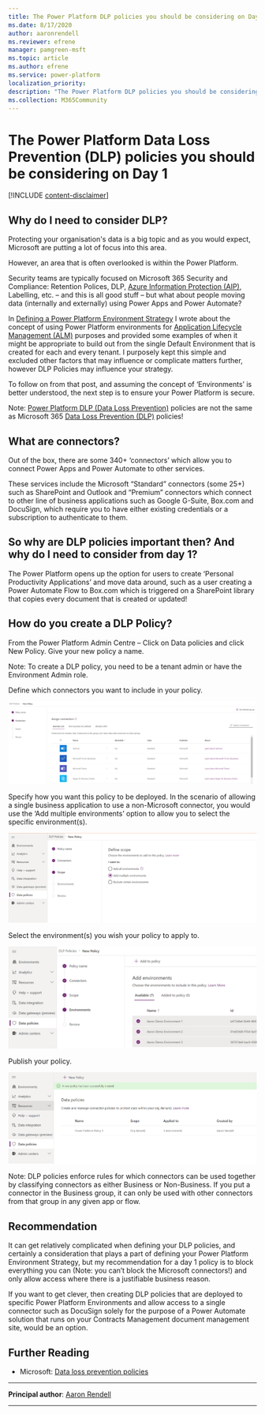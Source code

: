 ```yaml
---
title: The Power Platform DLP policies you should be considering on Day 1
ms.date: 8/17/2020
author: aaronrendell
ms.reviewer: efrene
manager: pamgreen-msft
ms.topic: article
ms.author: efrene
ms.service: power-platform
localization_priority: 
description: "The Power Platform DLP policies you should be considering on Day 1"
ms.collection: M365Community
---
```


# The Power Platform Data Loss Prevention (DLP) policies you should be considering on Day 1

[!INCLUDE [content-disclaimer](includes/content-disclaimer.md)]

## Why do I need to consider DLP?

Protecting your organisation's data is a big topic and as you would expect, Microsoft are putting a lot of focus into this area.

However, an area that is often overlooked is within the Power Platform.

Security teams are typically focused on Microsoft 365 Security and Compliance: Retention Polices, DLP, [Azure Information Protection (AIP)](glossary.md#azure-information-protection-aip), Labelling, etc. – and this is all good stuff – but what about people moving data (internally and externally) using Power Apps and Power Automate?

In [Defining a Power Platform Environment Strategy](defining-a-power-platform-environment-strategy.md) I wrote about the concept of using Power Platform environments for [Application Lifecycle Management (ALM)](glossary.md#application-lifecycle-management-alm) purposes and provided some examples of when it might be appropriate to build out from the single Default Environment that is created for each and every tenant. I purposely kept this simple and excluded other factors that may influence or complicate matters further, however DLP Policies may influence your strategy.

To follow on from that post, and assuming the concept of ‘Environments’ is better understood, the next step is to ensure your Power Platform is secure.

Note: [Power Platform DLP (Data Loss Prevention)](glossary.md#power-platform-data-loss-prevention) policies are not the same as Microsoft 365 [Data Loss Prevention (DLP)](glossary.md#data-loss-prevention-dlp) policies!

## What are connectors?

Out of the box, there are some 340+ ‘connectors’ which allow you to connect Power Apps and Power Automate to other services.

These services include the Microsoft “Standard” connectors (some 25+) such as SharePoint and Outlook and “Premium” connectors which connect to other line of business applications such as Google G-Suite, Box.com and DocuSign, which require you to have either existing credentials or a subscription to authenticate to them.

## So why are DLP policies important then? And why do I need to consider from day 1?

The Power Platform opens up the option for users to create ‘Personal Productivity Applications’ and move data around, such as a user creating a Power Automate Flow to Box.com which is triggered on a SharePoint library that copies every document that is created or updated!

## How do you create a DLP Policy?

From the Power Platform Admin Centre – Click on Data policies and click New Policy. Give your new policy a name.

Note: To create a DLP policy, you need to be a tenant admin or have the Environment Admin role.

Define which connectors you want to include in your policy.

![DLP Policy Creation Image 01](media/power-platform-DLP-policies-you-should-be-considering-on-Day-1/Image02.png)

Specify how you want this policy to be deployed. In the scenario of allowing a single business application to use a non-Microsoft connector, you would use the ‘Add multiple environments’ option to allow you to select the specific environment(s).

![DLP Policy Creation Image 02](media/power-platform-DLP-policies-you-should-be-considering-on-Day-1/Image03.png)

Select the environment(s) you wish your policy to apply to.

![DLP Policy Creation Image 03](media/power-platform-DLP-policies-you-should-be-considering-on-Day-1/Image04.png)

Publish your policy.

![DLP Policy Creation Image 04](media/power-platform-DLP-policies-you-should-be-considering-on-Day-1/Image05.png)

Note: DLP policies enforce rules for which connectors can be used together by classifying connectors as either Business or Non-Business. If you put a connector in the Business group, it can only be used with other connectors from that group in any given app or flow.

## Recommendation

It can get relatively complicated when defining your DLP policies, and certainly a consideration that plays a part of defining your Power Platform Environment Strategy, but my recommendation for a day 1 policy is to block everything you can (Note: you can’t block the Microsoft connectors!) and only allow access where there is a justifiable business reason.

If you want to get clever, then creating DLP policies that are deployed to specific Power Platform Environments and allow access to a single connector such as DocuSign solely for the purpose of a Power Automate solution that runs on your Contracts Management document management site, would be an option.

## Further Reading

- Microsoft: [Data loss prevention policies](https://docs.microsoft.com/power-platform/admin/wp-data-loss-prevention)

---

**Principal author**: [Aaron Rendell](https://www.linkedin.com/in/aaron-rendell/)

---
